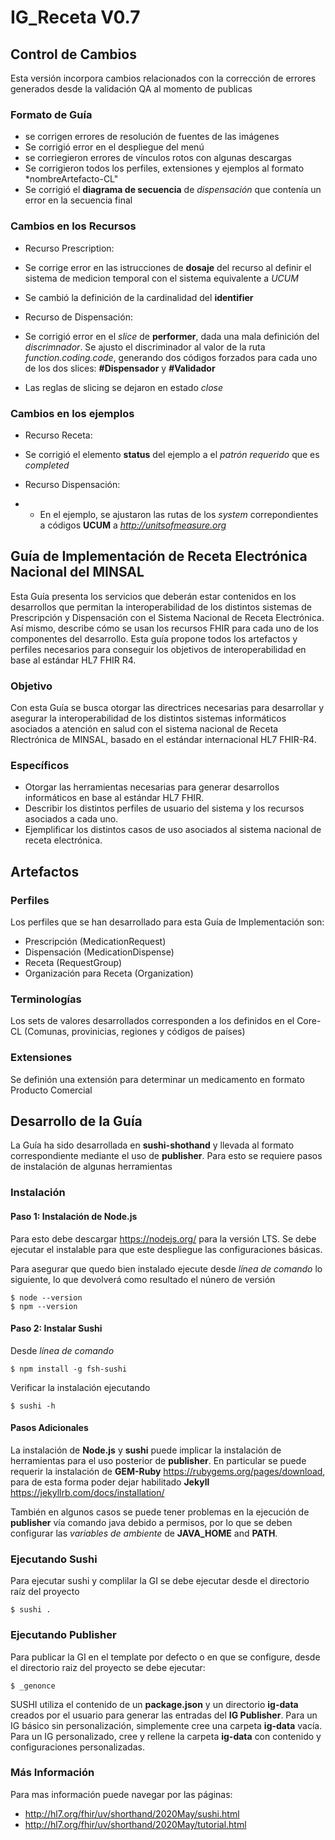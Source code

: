 # IG_Receta V0.7

## Control de Cambios
Esta versión incorpora cambios relacionados con la corrección de errores generados desde la validación QA al momento de publicas

### Formato de Guía

* se corrigen errores de resolución de fuentes de las imágenes
* Se corrigió error en el despliegue del menú
* se corriegieron errores de vínculos rotos con algunas descargas
* Se corrigieron todos los perfiles, extensiones y ejemplos al formato *nombreArtefacto-CL"
* Se corrigió el **diagrama de secuencia** de *dispensación* que contenía un error en la secuencia final  

### Cambios en los Recursos

* Recurso Prescription: 
 * Se corrige error en las istrucciones de **dosaje** del recurso al definir el sistema de medicion temporal con el sistema equivalente a *UCUM*
 * Se cambió la definición de la cardinalidad del **identifier**

* Recurso de Dispensación:
 * Se corrigió error en el *slice* de **performer**, dada una mala definición del *discrimnador*. Se ajusto el discriminador al valor de la ruta *function.coding.code*, generando dos códigos forzados para cada uno de los dos slices: **#Dispensador** y **#Validador**
 * Las reglas de slicing se dejaron en estado *close*
   

### Cambios en los ejemplos
* Recurso Receta:
 * Se corrigió el elemento **status** del ejemplo a el *patrón requerido* que es *completed*

* Recurso Dispensación:
 * * En el ejemplo, se ajustaron las rutas de los *system* correpondientes a códigos **UCUM** a *http://unitsofmeasure.org*

## Guía de Implementación de Receta Electrónica Nacional del MINSAL
Esta Guía presenta los servicios que deberán estar contenidos en los desarrollos que permitan la interoperabilidad de los distintos sistemas de Prescripción y Dispensación con el Sistema Nacional de Receta Electrónica. Así mismo, describe cómo se usan los recursos FHIR para cada uno de los componentes del desarrollo. Esta guía propone todos los artefactos y perfiles necesarios para conseguir los objetivos de interoperabilidad en base al estándar HL7 FHIR R4.

### Objetivo
Con esta Guía se busca otorgar las directrices necesarias para desarrollar y asegurar la interoperabilidad de los distintos sistemas informáticos asociados a atención en salud con el sistema nacional de Receta Rlectrónica de MINSAL, basado en el estándar internacional HL7 FHIR-R4.

### Específicos
* Otorgar las herramientas necesarias para generar desarrollos informáticos en base al estándar HL7 FHIR.
* Describir los distintos perfiles de usuario del sistema y los recursos asociados a cada uno.
* Ejemplificar los distintos casos de uso asociados al sistema nacional de receta electrónica.

## Artefactos

### Perfiles
Los perfiles que se han desarrollado para esta Guía de Implementación son:

* Prescripción (MedicationRequest)
* Dispensación (MedicationDispense)
* Receta (RequestGroup)
* Organización para Receta (Organization)

### Terminologías
 Los sets de valores desarrollados corresponden a los definidos en el Core-CL (Comunas, provinicias, regiones y códigos de países)
 
### Extensiones
Se definión una extensión para determinar un medicamento en formato Producto Comercial

## Desarrollo de la Guía
La Guía ha sido desarrollada en **sushi-shothand** y llevada al formato correspondiente mediante el uso de **publisher**. Para esto se requiere pasos de instalación de algunas herramientas

### Instalación
#### Paso 1: Instalación de Node.js
Para esto debe descargar https://nodejs.org/ para la versión LTS. Se debe ejecutar el instalable para que este despliegue las configuraciones básicas.

Para asegurar que quedo bien instalado ejecute desde *línea de comando* lo siguiente, lo que devolverá como resultado el núnero de versión

~~~
$ node --version
$ npm --version
~~~

#### Paso 2: Instalar Sushi
Desde *línea de comando*

~~~
$ npm install -g fsh-sushi
~~~

Verificar la instalación ejecutando

~~~
$ sushi -h
~~~
#### Pasos Adicionales
La instalación de **Node.js** y **sushi** puede implicar la instalación de herramientas para el uso posterior de **publisher**. En particular se puede requerir la instalación de  **GEM-Ruby** https://rubygems.org/pages/download, para de esta forma poder dejar habilitado **Jekyll** https://jekyllrb.com/docs/installation/

También en algunos casos se puede tener problemas en la ejecución de **publisher** vía comando java debido a permisos, por lo que se deben configurar las *variables de ambiente* de **JAVA_HOME** and **PATH**.

### Ejecutando Sushi
Para ejecutar sushi y complilar la GI se debe ejecutar desde el directorio raíz del proyecto

~~~
$ sushi .
~~~

### Ejecutando Publisher
Para publicar la GI en el template por defecto o en que se configure, desde el directorio raiz del proyecto se debe ejecutar:

~~~
$ _genonce
~~~

SUSHI utiliza el contenido de un **package.json** y un directorio **ig-data** creados por el usuario para generar las entradas del **IG Publisher**. Para un IG básico sin personalización, simplemente cree una carpeta **ig-data** vacía. Para un IG personalizado, cree y rellene la carpeta **ig-data** con contenido y configuraciones personalizadas.

### Más Información
Para mas información puede navegar por las páginas:

* http://hl7.org/fhir/uv/shorthand/2020May/sushi.html
* http://hl7.org/fhir/uv/shorthand/2020May/tutorial.html

